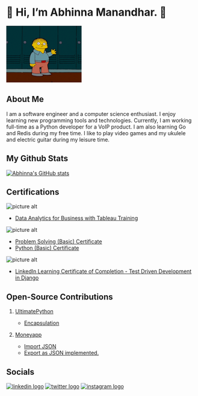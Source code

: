 # 👋 Hi, I’m Abhinna Manandhar. 👋

<img src="./images/hello.gif" alt="Hello" width="200"/>

## About Me

I am a software engineer and a computer science enthusiast.
I enjoy learning new programming tools and technologies.
Currently, I am working full-time as a Python developer for a VoIP product.
I am also learning Go and Redis during my free time.
I like to play video games and my ukulele and electric guitar during my leisure time.

## My Github Stats

[![Abhinna's GitHub stats](https://github-readme-stats.vercel.app/api?username=abhinna1&count_private=true&theme=radical)](https://github.com/abhinna1)

## Certifications

<!-- Tableau -->
![picture alt](https://img.shields.io/badge/Tableau-E97627?style=for-the-badge&logo=Tableau&logoColor=white "Tableau")

* [Data Analytics for Business with Tableau Training](https://schoolworkspro.com/certificate/640a1834ba069cec1a0079dd)

<!-- HackerRank -->
![picture alt](https://img.shields.io/badge/-Hackerrank-2EC866?style=for-the-badge&logo=HackerRank&logoColor=white "HackerRank")

* [Problem Solving (Basic) Certificate](https://www.hackerrank.com/certificates/0231578e58ec)
* [Python (Basic) Certificate](https://www.hackerrank.com/certificates/2e1cb76cdace)

<!-- Linkedin -->
![picture alt](https://img.shields.io/badge/LinkedIn-0077B5?style=for-the-badge&logo=linkedin&logoColor=white "Linkedin")

* [LinkedIn Learning Certificate of Completion - Test Driven Development in Django](https://www.linkedin.com/learning/certificates/1d0a12e14fac721c22fe65a50127d75910e0b8196976bc449a13b2ba08baebdb?u=2039756)

## Open-Source Contributions

1. [UltimatePython](https://github.com/huangsam/ultimate-python)
    * [Encapsulation](https://github.com/huangsam/ultimate-python/pull/79)

2. [Moneyapp](https://github.com/iokiwi/moneyapp)
    * [Import JSON](https://github.com/iokiwi/moneyapp/pull/51)
    * [Export as JSON implemented.](https://github.com/iokiwi/moneyapp/pull/44)

## Socials

[![linkedin logo](https://img.shields.io/badge/LinkedIn-0077B5?style=for-the-badge&logo=linkedin&logoColor=white)](https://www.linkedin.com/in/abhinna-/)<!-- linkedin -->
[![twitter logo](https://img.shields.io/badge/Twitter-1DA1F2?style=for-the-badge&logo=twitter&logoColor=white>)](https://twitter.com/AbhinnaMdr)<!-- twitter -->
[![instagram logo](https://img.shields.io/badge/Instagram-E4405F?style=for-the-badge&logo=instagram&logoColor=white>)](https://www.instagram.com/abhinna.zip/)<!-- instagram -->

